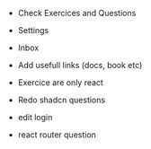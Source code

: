 - Check Exercices and Questions
- Settings
- Inbox

- Add usefull links (docs, book etc)
- Exercice are only react
- Redo shadcn questions
- edit login
- react router question
